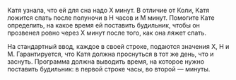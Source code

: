 Катя узнала, что ей для сна надо
X минут. В отличие от Коли, Катя ложится спать после полуночи в
H часов и
M минут. Помогите Кате определить, на какое время ей поставить будильник, чтобы он прозвенел ровно через
X минут после того, как она ляжет спать.

На стандартный ввод, каждое в своей строке, подаются значения
X, H и M. Гарантируется, что Катя должна проснуться в тот же день, что и заснуть. Программа должна выводить время, на которое нужно поставить будильник: в первой строке часы, во второй — минуты.